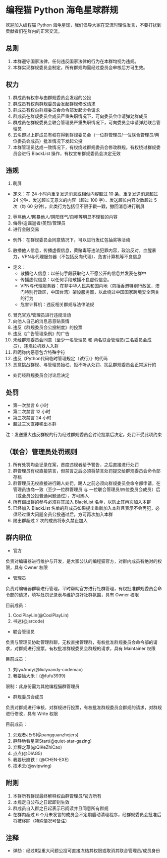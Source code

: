 # 编程猫 Python 海龟星球群规

欢迎加入编程猫 Python 海龟星球，我们倡导大家在交流时理性发言，不要打扰到贡献者们在群内的正常交流。

## 总则

1. 本群遵守国家法律，任何违反国家法律的行为在本群均视为违规。
2. 本群实现群规委员会制定，所有群规均需经过委员会审核后方可生效。

## 权力

1. 群成员有权参与由群规委员会发起的公投
2. 群成员有权向群规委员会发起群规修改请求
3. 群成员有权向群规委员会命令部发起命令请求
4. 群成员在群规委员会成员严重失职情况下，可向委员会申请弹劾群成员
5. 群成员在群规委员会联合管理员严重失职情况下，可向委员会申请弹劾联合管理员
6. 五名即以上群成员有权在得到群规委员会（一位群管理员/一位联合管理员/两位委员会成员）批准情况下发起公投
7. 本群管理员达成一致情况下，有权绕过群规委员会修改群规，有权绕过群规委员会进行 BlackList 操作，有权宣布群规委员会决定无效 

## 违规

1. 刷屏
- 定义：在 24 小时内重复发送消息或相似内容超过 10 条、重复发送消息超过 24 分钟、发送超长无意义的内容（超过 100 字）、发送超长内容次数超过 5 次（每 60 分钟）。此类行为包括但不限于戳一戳，撤回消息进行刷屏
2. 辱骂他人/网暴他人/阴阳怪气/自嘲等明显不理智的内容
3. 侮辱/造谣逝者/英烈/管理员
4. 进行金融交易
- 例外：在群规委员会同意情况下，可以进行发红包抽奖等活动
5. 散播他人信息，传播虚假信息，黄赌毒等违法犯罪内容，政治反对，血腥暴力，VPN与代理服务器（不包括反向代理）、危害计算机等不良信息
- 定义：
   - 散播他人信息：以任何手段获取他人不愿公开的信息并发表在群中
   - 传播虚假信息：以任何手段散播不良虚假信息。
   - VPN与代理服务器：在非中华人民共和国内地（包括香港特别行政区，澳门特别行政区，中国台湾）架设服务器，以此绕过中国国家跨境安全网关的行为
   - 危害计算机：违反相关群规与法律法规
6. 冒充官方/管理员进行违规活动
7. 向他人自己的消息恶意贴表情
8. 违反《群规委员会公投制度》的投票
9. 违反《广告管理条例》的广告
10. 未经群规委员会同意（至少一名管理员 和 两名联合管理员/三名委员会成员），违规拉机器人入群
11. 群昵称内恶意包含特殊字符
12. 违反《Python代码临时管理规定（试行）》的代码
13. 恶意挑战群规、与管理员抬杠、拒不听从处罚、扰乱群规委员会正常运行的
- 处罚经群规委员会讨论后决定

## 处罚

- 第一次禁言 6 小时
- 第二次禁言 12 小时
- 第三次禁言 24 小时
- 超过三次直接移出本群

注：发送重大违反群规的行为经过群规委员会讨论投票后决定，处罚不受此项约束

## （联合）管理员处罚规则

1. 所有处罚均会记录在案，首度违规者给予警告，之后直接进行处罚
2. 群管理员有权直接禁言，但禁言之后必须将禁言处罚提交给群规委员会命令部存档
3. 群管理员无权直接进行踢人处罚，踢人之前必须向群规委员会命令部申请，在管理员协商一致（至少一位群管理员 与 一位联合管理员/四位委员会成员）后（或全员公投普通问题通过），方可踢人
4. 所有踢出群的参与必须将其加入 BlackList 名单，以防止其再次加入本群
5. 已经加入 BlackList 名单的群成员如果提出重新加入本群且表示不会再犯，必须经过重大问题全员公投通过后，方可再次加入本群
6. 踢出群超过 2 次的成员将永久禁止加入

## 群内职位

- 官方

负责对编辑器进行维护与开发，是大家公认的编程猫官方，对群内成员有绝对的权限，具有 Owner 权限

- 管理员

负责对编辑器群聊进行管理，平时帮助官方进行社群管理，有权批准群规委员会命令部的请求，填写处罚记录表与维护良好社群氛围，具有 Owner 权限

目前成员：
1. CoolPlayLin(@CoolPlayLin)
2. 书迷(@jsrcode)

- 联合管理员

负责与管理员协助管理群聊，无权直接管理群，有权批准群规委员会命令部的请求，对群规进行投票，有权批准群规委员会群规的请求，具有 Maintainer 权限

目前成员：
1. 刘lyxAndy(@liulyxandy-codemao)
2. 我要恰大米！(@fufu3939)

限制：此身份需为其他编程猫群管理员

- 群规委员会成员

负责对群规进行审核，对群规进行投票，有权批准群规委员会群规的请求，对群规进行修改，具有 Write 权限

目前成员：
1. 旁观者JErS(@pangguanzhejers)
2. 静静地看星空Start(@quiet-star-gazing)
3. 弃稞之草(@QiKeZhiCao)
4. 点点(@DIAG5)
5. 我要玩崩铁！(@CHEN-EXE)
6. 技术云(@svipwing)

## 附则

1. 本群所有群规最终解释权由群管理员/官方所有
2. 本规定自公布之日起即刻生效
3. 群成员自入群之日起表示已阅读并且同意所有群规
4. 在群内超过 6 个月未发言的成员会不定期启动清理程序，经群规委员会批准后将被移除（特殊情况可备注）

## 注释

- 弹劾：经过Ⅱ型重大问题公投可直接冻结其权限或取消其联合管理员/成员身份
